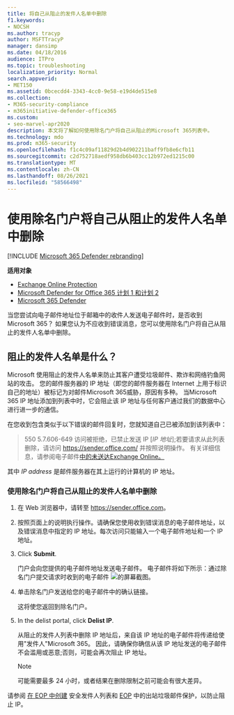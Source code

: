 ```yaml
---
title: 将自己从阻止的发件人名单中删除
f1.keywords:
- NOCSH
ms.author: tracyp
author: MSFTTracyP
manager: dansimp
ms.date: 04/18/2016
audience: ITPro
ms.topic: troubleshooting
localization_priority: Normal
search.appverid:
- MET150
ms.assetid: 0bcecdd4-3343-4cc0-9e58-e19d4de515e8
ms.collection:
- M365-security-compliance
- m365initiative-defender-office365
ms.custom:
- seo-marvel-apr2020
description: 本文将了解如何使用除名门户将自己从阻止的Microsoft 365列表中。
ms.technology: mdo
ms.prod: m365-security
ms.openlocfilehash: f1c4c09af11829d2b4d902211baff9fb8e6cfb11
ms.sourcegitcommit: c2d752718aedf958db6b403cc12b972ed1215c00
ms.translationtype: MT
ms.contentlocale: zh-CN
ms.lasthandoff: 08/26/2021
ms.locfileid: "58566498"
---
```

# <a name="use-the-delist-portal-to-remove-yourself-from-the-blocked-senders-list"></a>使用除名门户将自己从阻止的发件人名单中删除

[!INCLUDE [Microsoft 365 Defender rebranding](../includes/microsoft-defender-for-office.md)]

**适用对象**
- [Exchange Online Protection](exchange-online-protection-overview.md)
- [Microsoft Defender for Office 365 计划 1 和计划 2](defender-for-office-365.md)
- [Microsoft 365 Defender](../defender/microsoft-365-defender.md)

当您尝试向电子邮件地址位于邮箱中的收件人发送电子邮件时，是否收到Microsoft 365？ 如果您认为不应收到错误消息，您可以使用除名门户将自己从阻止的发件人名单中删除。

## <a name="what-is-the-blocked-senders-list"></a>阻止的发件人名单是什么？

Microsoft 使用阻止的发件人名单来防止其客户遭受垃圾邮件、欺诈和网络钓鱼网站的攻击。 您的邮件服务器的 IP 地址（即您的邮件服务器在 Internet 上用于标识自己的地址）被标记为对邮件Microsoft 365威胁，原因有多种。 当Microsoft 365 IP 地址添加到列表中时，它会阻止该 IP 地址与任何客户通过我们的数据中心进行进一步的通信。

在您收到包含类似于以下错误的邮件回复时，您就知道自己已被添加到该列表中：

> 550 5.7.606-649 访问被拒绝，已禁止发送 IP [_IP 地址_];若要请求从此列表删除，请访问 <https://sender.office.com/> 并按照说明操作。 有关详细信息，请参阅电子邮件[中的未送达Exchange Online。](/Exchange/mail-flow-best-practices/non-delivery-reports-in-exchange-online/non-delivery-reports-in-exchange-online)

其中  _IP address_ 是邮件服务器在其上运行的计算机的 IP 地址。

### <a name="to-use-delist-portal-to-remove-yourself-from-the-blocked-senders-list"></a>使用除名门户将自己从阻止的发件人名单中删除

1. 在 Web 浏览器中，请转至 <https://sender.office.com>。

2. 按照页面上的说明执行操作。请确保您使用收到错误消息的电子邮件地址，以及错误消息中指定的 IP 地址。每次访问只能输入一个电子邮件地址和一个 IP 地址。

3. Click **Submit**.

    门户会向您提供的电子邮件地址发送电子邮件。 电子邮件将如下所示：通过除名门户提交请求时收到的电子邮件 ![ 的屏幕截图。](../../media/bf13e4f7-f68c-4e46-baa7-b6ab4cfc13f3.png)

4. 单击除名门户发送给您的电子邮件中的确认链接。

    这将使您返回到除名门户。

5. In the delist portal, click **Delist IP**.

    从阻止的发件人列表中删除 IP 地址后，来自该 IP 地址的电子邮件将传递给使用"发件人"Microsoft 365。 因此，请确保你确信从该 IP 地址发送的电子邮件不会滥用或恶意;否则，可能会再次阻止 IP 地址。

    > [!NOTE]
    > 可能需要最多 24 小时，或者结果在删除限制之前可能会有很大差异。

请参阅 [在 EOP 中创建](create-safe-sender-lists-in-office-365.md) 安全发件人列表和 [EOP](outbound-spam-controls.md) 中的出站垃圾邮件保护，以防止阻止 IP。